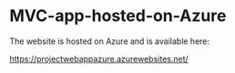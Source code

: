 # MVC-app-hosted-on-Azure

The website is hosted on Azure and is available here:

https://projectwebappazure.azurewebsites.net/
